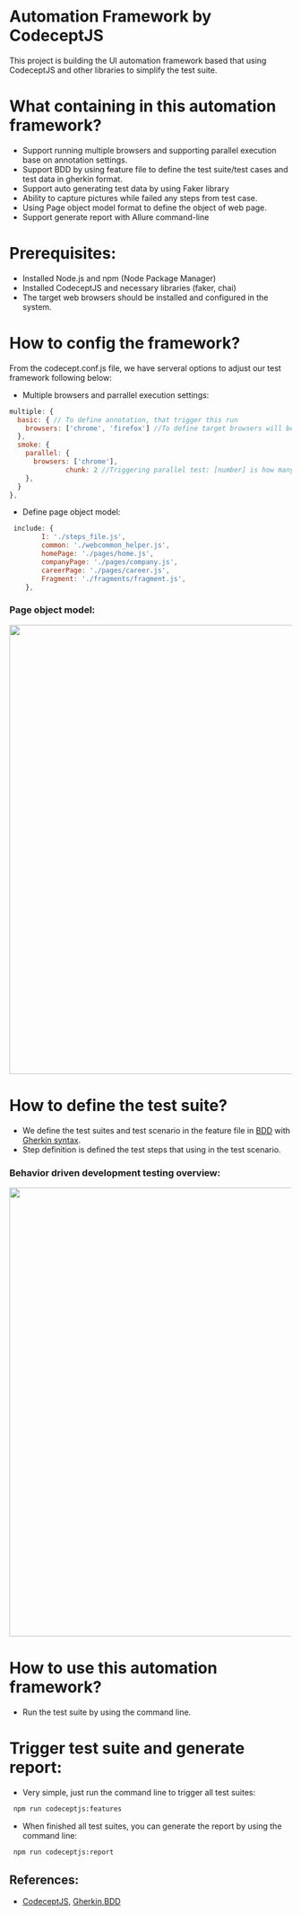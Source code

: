 # Automation Framework by CodeceptJS

This project is building the UI automation framework based that using CodeceptJS and other libraries to simplify the
test suite.

# What containing in this automation framework?

- Support running multiple browsers and supporting parallel execution base on annotation settings.
- Support BDD by using feature file to define the test suite/test cases and test data in gherkin format.
- Support auto generating test data by using Faker library
- Ability to capture pictures while failed any steps from test case.
- Using Page object model format to define the object of web page.
- Support generate report with Allure command-line

# Prerequisites:

- Installed Node.js and npm (Node Package Manager)
- Installed CodeceptJS and necessary libraries (faker, chai)
- The target web browsers should be installed and configured in the system.

# How to config the framework?
From the codecept.conf.js file, we have serveral options to adjust our test framework following below:
- Multiple browsers and parrallel execution settings:
```js
multiple: {
  basic: { // To define annotation, that trigger this run
    browsers: ['chrome', 'firefox'] //To define target browsers will be run with this annotation
  },
  smoke: {
    parallel: {
      browsers: ['chrome'],
              chunk: 2 //Triggering parallel test: [number] is how many test scenario are running in the same time.
    },
  }
},
```
- Define page object model:
```js
 include: {
        I: './steps_file.js',
        common: './webcommon_helper.js',
        homePage: './pages/home.js',
        companyPage: './pages/company.js',
        careerPage: './pages/career.js',
        Fragment: './fragments/fragment.js',
    },
```
### Page object model: 
[<img src="https://blog.testproject.io/wp-content/uploads/2020/12/Test-Automation-Framework-Benefits.jpg" width="800"/>](POM.png)




# How to define the test suite?
- We define the test suites and test scenario in the feature file in [BDD](https://en.wikipedia.org/wiki/Behavior-driven_development) with [Gherkin syntax](https://cucumber.io/docs/gherkin/).
- Step definition is defined the test steps that using in the test scenario.

### Behavior driven development testing overview:
[<img src="https://wpblog.semaphoreci.com/wp-content/uploads/tutorial-images/bdd-cycle-rails.png" width="800"/>](BDD.png)

# How to use this automation framework?
- Run the test suite by using the command line.

# Trigger test suite and generate report:
- Very simple, just run the command line to trigger all test suites:
```bash 
 npm run codeceptjs:features
```
- When finished all test suites, you can generate the report by using the command line:
```bash 
 npm run codeceptjs:report
```


## References:
- [CodeceptJS](https://codecept.io/), [Gherkin](https://cucumber.io/),[BDD](https://en.wikipedia.org/wiki/Behavior-driven_development)